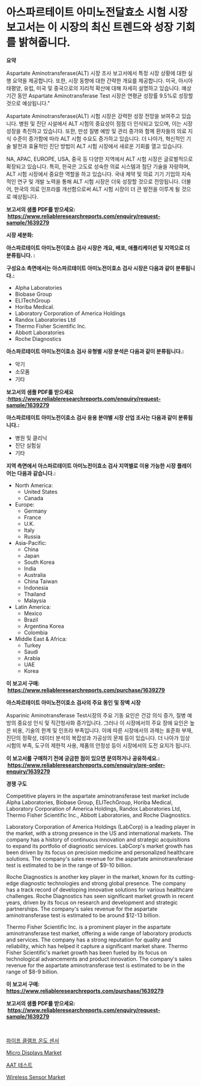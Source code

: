 <p><h1>아스파르테이트 아미노전달효소 시험 시장 보고서는 이 시장의 최신 트렌드와 성장 기회를 밝혀줍니다.</h1></p><p><strong>요약</strong></p>
<p><p>Aspartate Aminotransferase(ALT) 시장 조사 보고서에서 특정 시장 상황에 대한 실행 요약을 제공합니다. 또한, 시장 동향에 대한 간략한 개요를 제공합니다. 미국, 아시아 태평양, 유럽, 미국 및 중국으로의 지리적 확산에 대해 자세히 설명하고 있습니다. 예상 기간 동안 Aspartate Aminotransferase Test 시장은 연평균 성장률 9.5%로 성장할 것으로 예상됩니다."</p><p>Aspartate Aminotransferase(ALT) 시험 시장은 강력한 성장 전망을 보여주고 있습니다. 병원 및 진단 시설에서 ALT 시험의 중요성이 점점 더 인식되고 있으며, 이는 시장 성장을 촉진하고 있습니다. 또한, 만성 질병 예방 및 관리 증가와 함께 환자들의 의료 지식 수준이 증가함에 따라 ALT 시험 수요도 증가하고 있습니다. 더 나아가, 혁신적인 기술 발전과 효율적인 진단 방법이 ALT 시험 시장에서 새로운 기회를 열고 있습니다.</p><p>NA, APAC, EUROPE, USA, 중국 등 다양한 지역에서 ALT 시험 시장은 글로벌적으로 확장되고 있습니다. 특히, 한국은 고도로 성숙한 의료 시스템과 첨단 기술을 자랑하며, ALT 시험 시장에서 중요한 역할을 하고 있습니다. 국내 제약 및 의료 기기 기업의 지속적인 연구 및 개발 노력을 통해 ALT 시험 시장은 더욱 성장할 것으로 전망됩니다. 더불어, 한국의 의료 인프라를 개선함으로써 ALT 시험 시장이 더 큰 발전을 이루게 될 것으로 예상됩니다.</p></p>
<p><strong>보고서의 샘플 PDF를 받으세요: &nbsp;<a href="https://www.reliableresearchreports.com/enquiry/request-sample/1639279">https://www.reliableresearchreports.com/enquiry/request-sample/1639279</a></strong></p>
<p><strong>시장 세분화:</strong></p>
<p><strong> 아스파르테이트 아미노전이효소 검사 시장은 개요, 배포, 애플리케이션 및 지역으로 더 분류됩니다. :</strong></p>
<p><strong>구성요소 측면에서는 아스파르테이트 아미노전이효소 검사 시장은 다음과 같이 분류됩니다.:</strong></p>
<p><ul><li>Alpha Laboratories</li><li>Biobase Group</li><li>ELITechGroup</li><li>Horiba Medical.</li><li>Laboratory Corporation of America Holdings</li><li>Randox Laboratories Ltd</li><li>Thermo Fisher Scientific Inc.</li><li>Abbott Laboratories</li><li>Roche Diagnostics</li></ul></p>
<p><strong> 아스파르테이트 아미노전이효소 검사 유형별 시장 분석은 다음과 같이 분류됩니다.:</strong></p>
<p><ul><li>악기</li><li>소모품</li><li>기타</li></ul></p>
<p><strong>보고서의 샘플 PDF를 받으세요 :<a href="https://www.reliableresearchreports.com/enquiry/request-sample/1639279">https://www.reliableresearchreports.com/enquiry/request-sample/1639279</a></strong></p>
<p><strong> 아스파르테이트 아미노전이효소 검사 응용 분야별 시장 산업 조사는 다음과 같이 분류됩니다.:</strong></p>
<p><ul><li>병원 및 클리닉</li><li>진단 실험실</li><li>기타</li></ul></p>
<p><strong>지역 측면에서 아스파르테이트 아미노전이효소 검사 지역별로 이용 가능한 시장 플레이어는 다음과 같습니다.:</strong></p>
<p><ul>
    <li>
        North America:
        <ul>
            <li>United States</li>
            <li>Canada</li>
        </ul>
    </li>
    <li>
        Europe:
        <ul>
            <li>Germany</li>
            <li>France</li>
            <li>U.K.</li>
            <li>Italy</li>
            <li>Russia</li>
        </ul>
    </li>
    <li>
        Asia-Pacific:
        <ul>
            <li>China</li>
            <li>Japan</li>
            <li>South Korea</li>
            <li>India</li>
            <li>Australia</li>
            <li>China Taiwan</li>
            <li>Indonesia</li>
            <li>Thailand</li>
            <li>Malaysia</li>
        </ul>
    </li>
    <li>
        Latin America:
        <ul>
            <li>Mexico</li>
            <li>Brazil</li>
            <li>Argentina Korea</li>
            <li>Colombia</li>
        </ul>
    </li>
    <li>
        Middle East & Africa:
        <ul>
            <li>Turkey</li>
            <li>Saudi</li>
            <li>Arabia</li>
            <li>UAE</li>
            <li>Korea</li>
        </ul>
    </li>
    </ul></p>
<p><strong>이 보고서 구매: &nbsp;<a href="https://www.reliableresearchreports.com/purchase/1639279">https://www.reliableresearchreports.com/purchase/1639279</a></strong></p>
<p><strong>아스파르테이트 아미노전이효소 검사의 주요 동인 및 장벽 시장</strong></p>
<p><p>Asparinic Aminotransferase Test시장의 주요 기동 요인은 건강 의식 증가, 질병 예방의 중요성 인식 및 직간청사화 증가입니다. 그러나 이 시장에서의 주요 장애 요인은 높은 비용, 기술의 한계 및 인프라 부족입니다. 이에 따른 시장에서의 과제는 표준화 부재, 진단의 정확성, 데이터 분석의 복잡성과 가공상의 문제 등이 있습니다. 더 나아가 임상 시험의 부족, 도구의 제한적 사용, 제품의 안정성 등이 시장에서의 도전 요지가 됩니다.</p></p>
<p><strong>이 보고서를 구매하기 전에 궁금한 점이 있으면 문의하거나 공유하세요.: &nbsp;<a href="https://www.reliableresearchreports.com/enquiry/pre-order-enquiry/1639279">https://www.reliableresearchreports.com/enquiry/pre-order-enquiry/1639279</a></strong></p>
<p><strong>경쟁 구도</strong></p>
<p><p>Competitive players in the aspartate aminotransferase test market include Alpha Laboratories, Biobase Group, ELITechGroup, Horiba Medical, Laboratory Corporation of America Holdings, Randox Laboratories Ltd, Thermo Fisher Scientific Inc., Abbott Laboratories, and Roche Diagnostics.</p><p>Laboratory Corporation of America Holdings (LabCorp) is a leading player in the market, with a strong presence in the US and international markets. The company has a history of continuous innovation and strategic acquisitions to expand its portfolio of diagnostic services. LabCorp's market growth has been driven by its focus on precision medicine and personalized healthcare solutions. The company's sales revenue for the aspartate aminotransferase test is estimated to be in the range of $9-10 billion.</p><p>Roche Diagnostics is another key player in the market, known for its cutting-edge diagnostic technologies and strong global presence. The company has a track record of developing innovative solutions for various healthcare challenges. Roche Diagnostics has seen significant market growth in recent years, driven by its focus on research and development and strategic partnerships. The company's sales revenue for the aspartate aminotransferase test is estimated to be around $12-13 billion.</p><p>Thermo Fisher Scientific Inc. is a prominent player in the aspartate aminotransferase test market, offering a wide range of laboratory products and services. The company has a strong reputation for quality and reliability, which has helped it capture a significant market share. Thermo Fisher Scientific's market growth has been fueled by its focus on technological advancements and product innovation. The company's sales revenue for the aspartate aminotransferase test is estimated to be in the range of $8-9 billion.</p></p>
<p><strong>이 보고서 구매: &nbsp; <a href="https://www.reliableresearchreports.com/purchase/1639279">https://www.reliableresearchreports.com/purchase/1639279</a></strong></p>
<p><strong>보고서의 샘플 PDF를 받으세요: &nbsp;<a href="https://www.reliableresearchreports.com/enquiry/request-sample/1639279">https://www.reliableresearchreports.com/enquiry/request-sample/1639279</a></strong><strong></strong></p>
<p>&nbsp;</p>
<p><p><a href="https://medium.com/@demarcuskuhlman/%ED%8C%8C%EC%9D%B4%ED%94%84-%ED%81%B4%EB%9E%A8%ED%94%84-%EC%98%A8%EB%8F%84-%EC%84%BC%EC%84%9C-%EC%8B%9C%EC%9E%A5-%EC%9C%A0%ED%98%95-%EC%9D%91%EC%9A%A9-%EB%B0%8F-%EC%A7%80%EB%A6%AC%EB%B3%84%EB%A1%9C-%EC%A2%85%ED%95%A9%EC%A0%81%EC%9C%BC%EB%A1%9C-%ED%8F%89%EA%B0%80-c86d340695a4">파이프 클램프 온도 센서</a></p><p><a href="https://github.com/bobicer/Market-Research-Report-List-2/blob/main/micro-displays-market.md">Micro Displays Market</a></p><p><a href="https://github.com/RichardLueilwitz787/Market-Research-Report-List-1/blob/main/19111089450.md">AAT 테스트</a></p><p><a href="https://github.com/timeliteaut/Market-Research-Report-List-1/blob/main/wireless-sensor-market.md">Wireless Sensor Market</a></p></p>